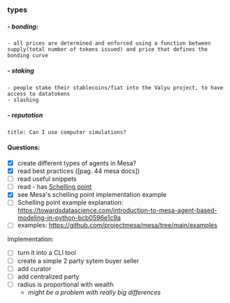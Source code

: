  
### types
##### - bonding:
	- all prices are determined and enforced using a function between supply(total number of tokens issued) and price that defines the bonding curve
##### - staking
	- people stake their stablecoins/fiat into the Valyu project, to have access to datatokens
	- slashing
#####  - reputation
```ad-question
title: Can I use computer simulations?

```





#### Questions:
- [x] create different types of agents in Mesa?
- [x] read best practices ([pag. 44 mesa docs])
- [ ] read useful snippets 
- [ ] read - has [Schelling point](http://nifty.stanford.edu/2014/mccown-schelling-model-segregation/) 
- [x] see Mesa's schelling point implementation example 
- [ ] Schelling point example explanation: https://towardsdatascience.com/introduction-to-mesa-agent-based-modeling-in-python-bcb0596e1c9a
- [ ] examples: https://github.com/projectmesa/mesa/tree/main/examples

Implementation:
- [ ] turn it into a CLI tool
- [ ] create a simple 2 party sytem buyer seller 
- [ ] add curator
- [ ] add centralized party 
- [ ] radius is proportional with wealth
	- *might be a problem with really big differences*


